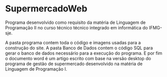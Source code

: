 # SupermercadoWeb
Programa desenvolvido como requisito da matéria de Linguagem de Programação II no curso técnico técnico integrado em informática do IFMG-sje.

A pasta programa contem toda o código e imagens usadas para a construção do site. A pasta Banco de Dados contem o código SQL para gerar o banco de dados necessário para a execução do programa. E por fim o documento word é um artigo escrito com base na versão desktop do programa de gestão de supermercado desenvolvido na matéria de Linguagem de Programação I.
